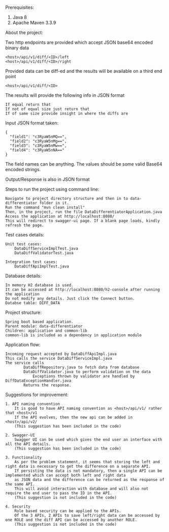 Prerequisites:

1. Java 8
2. Apache Maven 3.3.9

About the project:

Two http endpoints are provided which accept JSON base64 encoded binary data 

    <host>/api/v1/diff/<ID>/left
    <host>/api/v1/diff/<ID>/right

Provided data can be diff-ed and the results will be available on a third end point

    <host>/api/v1/diff/<ID>

The results will provide the following info in JSON format

    If equal return that
    If not of equal size just return that
    If of same size provide insight in where the diffs are

Input JSON format taken:

    {
      "field1": "c3RyaW5nMQ==",
      "field2": "c3RyaW5nMg==",
      "field3": "c3RyaW5nMw==",
      "field4": "c3RyaW5nNA=="
    }

The field names can be anything. The values should be some valid Base64 encoded strings.

Output/Response is also in JSON format

Steps to run the project using command line:
    
    Navigate to project directory structure and then in to data-differentiator folder in it.
    Run the command "mvn clean install"
    Then, in the project, run the file DataDifferentiatorApplication.java
    Access the application at http://localhost:8080/
    This will redirect to swagger-ui page. If a blank page loads, kindly refresh the page.

Test cases details:

    Unit test cases:
        DataDiffServiceImplTest.java
        DataDiffValidatorTest.java

    Integration test cases:
        DataDiffApiImplTest.java


Database details:

    In memory H2 database is used.
    It can be accessed at http://localhost:8080/h2-console after running the application 
    Do not modify any details. Just click the Connect button.
    Databse table: DIFF_DATA

Project structure:
    
    Spring boot based application.
    Parent module: data-differentiator
    Children: application and common-lib
    common-lib is included as a dependency in application module
    
    
Application flow:
    
    Incoming request accepted by DataDiffApiImpl.java 
    This calls the service DataDiffServiceImpl.java
    The service calls 
            DataDiffRepository.java to fetch data from database
            DataDiffValidator.java to perform validation on the data
                Exceptions thrown by validator are handled by DiffDataExceptionHandler.java
            Returns the response.

Suggestions for improvement:
    
    1. API naming convention
        It is good to have API naming convention as <host>/api/v1/ rather that <host>/v1
        If the API evolves, then the new api can be added in <host>/api/v2/
        (This suggestion has been included in the code)
        
    2. Swagger-UI
        Swagger UI can be used which gives the end user an interface with all the API details.
        (This suggestion has been included in the code)
    
    3. Functionality
        As per the problem statement, it seems that storing the left and right data is necessary to get the difference on a separate API.
        If persisting the data is not mandatory, then a single API can be implemented which can accept both left and right data 
        as JSON data and the difference can be returned as the response of the same API. 
        This will avoid interaction with database and will also not require the end user to pass the ID in the API.
        (This suggestion is not included in the code)
        
    4. Security
        Role based security can be applied to the APIs.
        Of the 3 APIs, 2 APIs to save left/right data can be accessed by one ROLE and the diff API can be accessed by another ROLE.
        (This suggestion is not included in the code)
        
        
        
